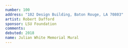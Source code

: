 ```yaml
---
number: 100
address: "102 Design Building, Baton Rouge, LA 70803"
artist: Robert Dafford
sponsor: LSU Foundation
comments: 
debuted: 2018
name: Julian White Memorial Mural
---
```

